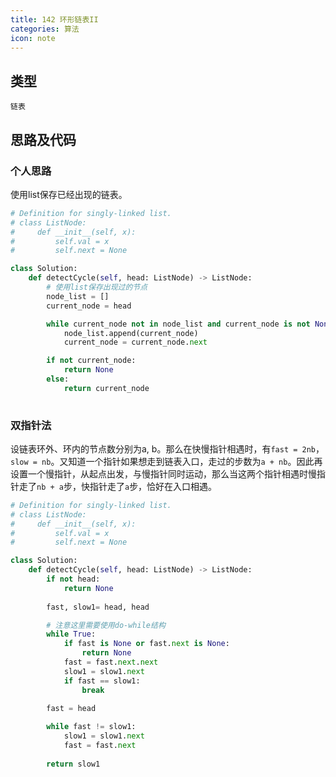 ```yaml
---
title: 142 环形链表II
categories: 算法
icon: note
---
```


## 类型

`链表`

## 思路及代码

### 个人思路

使用list保存已经出现的链表。

```python
# Definition for singly-linked list.
# class ListNode:
#     def __init__(self, x):
#         self.val = x
#         self.next = None

class Solution:
    def detectCycle(self, head: ListNode) -> ListNode:
        # 使用list保存出现过的节点
        node_list = []
        current_node = head

        while current_node not in node_list and current_node is not None:
            node_list.append(current_node)
            current_node = current_node.next

        if not current_node:
            return None
        else:
            return current_node
        
```

### 双指针法

设链表环外、环内的节点数分别为a, b。那么在快慢指针相遇时，有`fast = 2nb`，`slow = nb`。又知道一个指针如果想走到链表入口，走过的步数为`a + nb`。因此再设置一个慢指针，从起点出发，与慢指针同时运动，那么当这两个指针相遇时慢指针走了`nb + a`步，快指针走了`a`步，恰好在入口相遇。

```python
# Definition for singly-linked list.
# class ListNode:
#     def __init__(self, x):
#         self.val = x
#         self.next = None

class Solution:
    def detectCycle(self, head: ListNode) -> ListNode:
        if not head:
            return None
        
        fast, slow1= head, head

        # 注意这里需要使用do-while结构
        while True:
            if fast is None or fast.next is None:
                return None
            fast = fast.next.next
            slow1 = slow1.next
            if fast == slow1:
                break
        
        fast = head

        while fast != slow1:
            slow1 = slow1.next
            fast = fast.next
        
        return slow1
        
```
